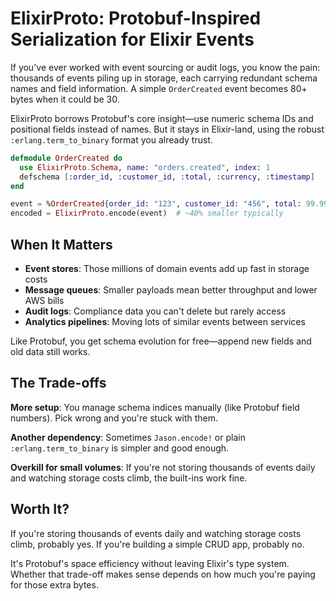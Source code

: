 # ElixirProto: Protobuf-Inspired Serialization for Elixir Events

If you've ever worked with event sourcing or audit logs, you know the pain: thousands of events piling up in storage, each carrying redundant schema names and field information. A simple `OrderCreated` event becomes 80+ bytes when it could be 30.

ElixirProto borrows Protobuf's core insight—use numeric schema IDs and positional fields instead of names. But it stays in Elixir-land, using the robust `:erlang.term_to_binary` format you already trust.

```elixir
defmodule OrderCreated do
  use ElixirProto.Schema, name: "orders.created", index: 1
  defschema [:order_id, :customer_id, :total, :currency, :timestamp]
end

event = %OrderCreated{order_id: "123", customer_id: "456", total: 99.99}
encoded = ElixirProto.encode(event)  # ~40% smaller typically
```

## When It Matters

- **Event stores**: Those millions of domain events add up fast in storage costs
- **Message queues**: Smaller payloads mean better throughput and lower AWS bills
- **Audit logs**: Compliance data you can't delete but rarely access
- **Analytics pipelines**: Moving lots of similar events between services

Like Protobuf, you get schema evolution for free—append new fields and old data still works.

## The Trade-offs

**More setup**: You manage schema indices manually (like Protobuf field numbers). Pick wrong and you're stuck with them.

**Another dependency**: Sometimes `Jason.encode!` or plain `:erlang.term_to_binary` is simpler and good enough.

**Overkill for small volumes**: If you're not storing thousands of events daily and watching storage costs climb, the built-ins work fine.

## Worth It?

If you're storing thousands of events daily and watching storage costs climb, probably yes. If you're building a simple CRUD app, probably no.

It's Protobuf's space efficiency without leaving Elixir's type system. Whether that trade-off makes sense depends on how much you're paying for those extra bytes.